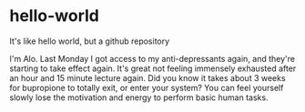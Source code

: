 # hello-world
It's like  hello world, but a github repository

I'm Alo. Last Monday I got access to my anti-depressants again, and they're starting to take effect again.
It's great not feeling immensely exhausted after an hour and 15 minute lecture again.
Did you know it takes about 3 weeks for bupropione to totally exit, or enter your system?
You can feel yourself slowly lose the motivation and energy to perform basic human tasks.
